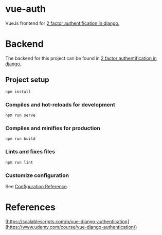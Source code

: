 # vue-auth
VueJs frontend for [2 factor authentification in django.](https://github.com/AlbertoCasasOrtiz/2fa-django)

# Backend
The backend for this project can be found in [2 factor authentification in django.](https://github.com/AlbertoCasasOrtiz/2fa-django).

## Project setup
```
npm install
```

### Compiles and hot-reloads for development
```
npm run serve
```

### Compiles and minifies for production
```
npm run build
```

### Lints and fixes files
```
npm run lint
```

### Customize configuration
See [Configuration Reference](https://cli.vuejs.org/config/).


# References
[https://scalablescripts.com/p/vue-django-authentication](https://www.udemy.com/course/vue-django-authentication/)
